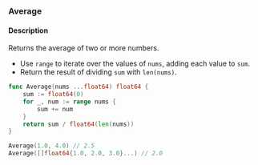 ### Average

#### Description

Returns the average of two or more numbers.

- Use `range` to iterate over the values of `nums`, adding each value to `sum`.
- Return the result of dividing `sum` with `len(nums)`.

```go
func Average(nums ...float64) float64 {
	sum := float64(0)
	for _, num := range nums {
		sum += num
	}
	return sum / float64(len(nums))
}
```

```go
Average(1.0, 4.0) // 2.5
Average([]float64{1.0, 2.0, 3.0}...) // 2.0
```
